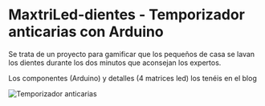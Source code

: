 # MaxtriLed-dientes - Temporizador anticarias con Arduino

Se trata de un proyecto para gamificar que los pequeños de casa se lavan los dientes durante los dos minutos que aconsejan los expertos.

Los componentes (Arduino) y detalles (4 matrices led) los tenéis en el blog

![Temporizador anticarias](http://akirasan.net/temporizador-anticaries-led-arduino/)

